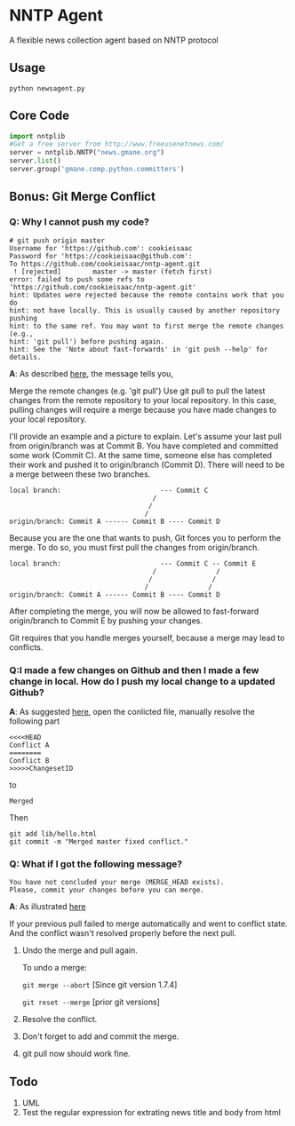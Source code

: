 # NNTP Agent

A flexible news collection agent based on NNTP protocol

## Usage

```
python newsagent.py
```

## Core Code

```python
import nntplib
#Get a free server from http://www.freeusenetnews.com/
server = nntplib.NNTP("news.gmane.org")
server.list()
server.group('gmane.comp.python.committers')
```

## Bonus: Git Merge Conflict

### Q: Why I cannot push my code?
```
# git push origin master
Username for 'https://github.com': cookieisaac
Password for 'https://cookieisaac@github.com':
To https://github.com/cookieisaac/nntp-agent.git
 ! [rejected]        master -> master (fetch first)
error: failed to push some refs to 'https://github.com/cookieisaac/nntp-agent.git'
hint: Updates were rejected because the remote contains work that you do
hint: not have locally. This is usually caused by another repository pushing
hint: to the same ref. You may want to first merge the remote changes (e.g.,
hint: 'git pull') before pushing again.
hint: See the 'Note about fast-forwards' in 'git push --help' for details.

```
**A**: As described [here](http://stackoverflow.com/a/10298391/3806343),  the message tells you,

Merge the remote changes (e.g. 'git pull')
Use git pull to pull the latest changes from the remote repository to your local repository. In this case, pulling changes will require a merge because you have made changes to your local repository.

I'll provide an example and a picture to explain. Let's assume your last pull from origin/branch was at Commit B. You have completed and committed some work (Commit C). At the same time, someone else has completed their work and pushed it to origin/branch (Commit D). There will need to be a merge between these two branches.
```
local branch:                         --- Commit C 
                                    /
                                   /
                                  /
origin/branch: Commit A ------ Commit B ---- Commit D
```
Because you are the one that wants to push, Git forces you to perform the merge. To do so, you must first pull the changes from origin/branch.
```
local branch:                         --- Commit C -- Commit E
                                    /               /           
                                   /               /             
                                  /               /               
origin/branch: Commit A ------ Commit B ---- Commit D 
```
After completing the merge, you will now be allowed to fast-forward origin/branch to Commit E by pushing your changes.

Git requires that you handle merges yourself, because a merge may lead to conflicts.


### Q:I made a few changes on Github and then I made a few change in local. How do I push my local change to a updated Github?


**A**: As suggested [here](https://githowto.com/resolving_conflicts), open the conlicted file, manually resolve the following part

```
<<<<HEAD
Conflict A
========
Conflict B
>>>>>ChangesetID
```

to 

```
Merged
```

Then 
```
git add lib/hello.html
git commit -m "Merged master fixed conflict."
```

### Q: What if I got the following message?
```
You have not concluded your merge (MERGE_HEAD exists).
Please, commit your changes before you can merge.
```

**A**: As illustrated [here](http://stackoverflow.com/a/11647899/3806343)

If your previous pull failed to merge automatically and went to conflict state. And the conflict wasn't resolved properly before the next pull.

1. Undo the merge and pull again.

	To undo a merge:

	`git merge --abort` [Since git version 1.7.4]

	`git reset --merge` [prior git versions]

2. Resolve the conflict.

3. Don't forget to add and commit the merge.

4. git pull now should work fine.


## Todo
1. UML
2. Test the regular expression for extrating news title and body from html